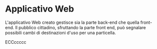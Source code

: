 # Applicativo Web

L'applicativo Web creato gestisce sia la parte back-end che quella front-end. Il pubblico cittadino, sfruttando la parte front end, può segnalare possibili cambi di destinazioni d'uso per una particella. 

ECCccccc
